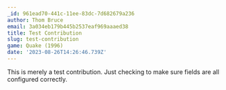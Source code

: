 ```yaml
---
_id: 961ead70-441c-11ee-83dc-7d682679a236
author: Thom Bruce
email: 3a034eb179b445b2537eaf969aaaed38
title: Test Contribution
slug: test-contribution
game: Quake (1996)
date: '2023-08-26T14:26:46.739Z'
---
```

This is merely a test contribution. Just checking to make sure fields are all configured correctly.
